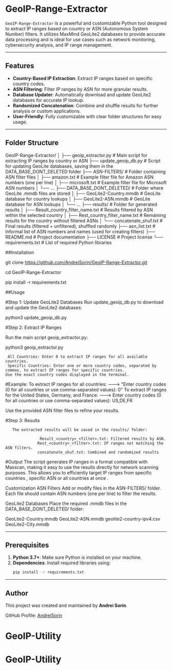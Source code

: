 # GeoIP-Range-Extractor

`GeoIP-Range-Extractor` is a powerful and customizable Python tool designed to extract IP ranges based on country or ASN (Autonomous System Number) filters. It utilizes MaxMind GeoLite2 databases to provide accurate data processing and is ideal for use cases such as network monitoring, cybersecurity analysis, and IP range management.

---

## Features
- **Country-Based IP Extraction**: Extract IP ranges based on specific country codes.
- **ASN Filtering**: Filter IP ranges by ASN for more granular results.
- **Database Updater**: Automatically download and update GeoLite2 databases for accurate IP lookup.
- **Randomized Concatenation**: Combine and shuffle results for further analysis or custom applications.
- **User-Friendly**: Fully customizable with clear folder structures for easy usage.

---

## Folder Structure


GeoIP-Range-Extractor/
│
├── geoip_extractor.py         # Main script for extracting IP ranges by country or ASN
├── update_geoip_db.py         # Script for updating GeoLite databases, saving them in the DATA_BASE_DONT_DELETED folder
├── ASN-FILTERS/               # Folder containing ASN filter files
│   ├── amazon.txt             # Example filter file for Amazon ASN numbers (one per line)
│   ├── microsoft.txt          # Example filter file for Microsoft ASN numbers
│   └── ...
├── DATA_BASE_DONT_DELETED/    # Folder where GeoLite .mmdb files are stored
│   ├── GeoLite2-Country.mmdb  # GeoLite database for country lookups
│   ├── GeoLite2-ASN.mmdb      # GeoLite database for ASN lookups
│   └── ...
├── results/                   # Folder for generated results
│   ├── Result_country_filter_name.txt     # Results filtered by ASN within the selected country
│   ├── Rest_country_filter_name.txt       # Remaining results for the country without filtered ASNs
│   └── concatenate_shuf.txt               # Final results (filtered + unfiltered), shuffled randomly
├── asn_list.txt               # Informal list of ASN numbers and names (used for creating filters)
├── README.md                  # Project documentation
├── LICENSE                    # Project license
└── requirements.txt           # List of required Python libraries


##Installation

git clone https://github.com/AndreiSorin/GeoIP-Range-Extractor.git

cd GeoIP-Range-Extractor

pip install -r requirements.txt


##Usage

#Step 1: Update GeoLite2 Databases
Run update_geoip_db.py to download and update the GeoLite2 databases:


python3 update_geoip_db.py   

 
 
#Step 2: Extract IP Ranges

Run the main script geoip_extractor.py:

python3  geoip_extractor.py

     All Countries: Enter 0 to extract IP ranges for all available countries.
     Specific Countries: Enter one or more country codes, separated by commas, to extract IP ranges for specific countries. 
    Use the exact country codes displayed in the terminal.    


#Example:
   To extract IP ranges for all countries:  --->  "Enter country codes (0 for all countries or use comma-separated values): 0"
   To extract IP ranges for the United States, Germany, and France: ---> Enter country codes (0 for all countries or use comma-separated values): US,DE,FR

Use the provided ASN filter files to refine your results.


#Step 3: Results
       
       The extracted results will be saved in the results/ folder:

                   Result_<country>_<filter>.txt: Filtered results by ASN.
                  Rest_<country>_<filter>.txt: IP ranges not matching the ASN filters. 
                  concatenate_shuf.txt: Combined and randomized results
 
 
 
 
#Output
    The script generates IP ranges in a format compatible with Masscan, making it easy to use the results directly for network scanning purposes. 
    This allows you to efficiently target IP ranges from specific countries ,  specific ASN or  all countries at once . 


 Customization
ASN Filters
Add or modify files in the ASN-FILTERS/ folder. Each file should contain ASN numbers (one per line) to filter the results.


GeoLite2 Databases
Place the required .mmdb files in the DATA_BASE_DONT_DELETED/ folder:

GeoLite2-Country.mmdb
GeoLite2-ASN.mmdb
geolite2-country-ipv4.csv
GeoLite2-City.mmdb











---

## Prerequisites

1. **Python 3.7+**: Make sure Python is installed on your machine.
2. **Dependencies**: Install required libraries using:
   ```bash
   pip install -r requirements.txt

---
## Author

This project was created and maintained by **Andrei Sorin**.

GitHub Profile: [AndreiSorin](https://github.com/AndreiSorin)

# GeoIP-Utility
# GeoIP-Utility
